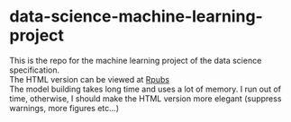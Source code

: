 # data-science-machine-learning-project
This is the repo for the machine learning project of the data science specification.  
The HTML version can be viewed at [Rpubs](http://rpubs.com/crazyhottommy/machine-learning)  
The model building takes long time and uses a lot of memory. I run out of time, otherwise, I should 
make the HTML version more elegant (suppress warnings, more figures etc...)  

